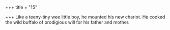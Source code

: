 +++
title = "15"

+++
Like a teeny-tiny wee little boy, he mounted his new chariot.
He cooked the wild buffalo of prodigious will for his father and
mother.